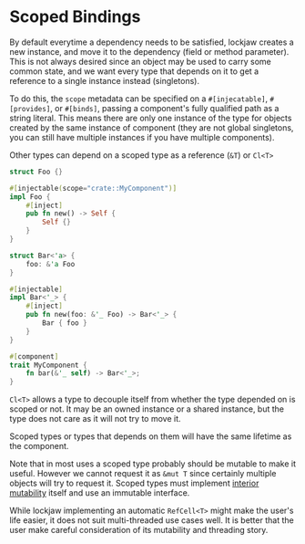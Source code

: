 # Scoped Bindings

By default everytime a dependency needs to be satisfied, lockjaw creates a new instance, and move it
to the dependency (field or method parameter). This is not always desired since an object may be
used to carry some common state, and we want every type that depends on it to get a reference to a
single instance instead (singletons).

To do this, the `scope` metadata can be specified on a `#[injecatable]`, `#[provides]`, or
`#[binds]`, passing a component's fully qualified path as a string literal. This means there are
only one instance of the type for objects created by the same instance of component (they are not
global singletons, you can still have multiple instances if you have multiple components).

Other types can depend on a scoped type as a reference (`&T`) or `Cl<T>`

```rust
struct Foo {}

#[injectable(scope="crate::MyComponent")]
impl Foo {
    #[inject]
    pub fn new() -> Self {
        Self {}
    }
}

struct Bar<'a> {
    foo: &'a Foo
}

#[injectable]
impl Bar<'_> {
    #[inject]
    pub fn new(foo: &'_ Foo) -> Bar<'_> {
        Bar { foo }
    }
}

#[component]
trait MyComponent {
    fn bar(&'_ self) -> Bar<'_>;
}
```

`Cl<T>` allows a type to decouple itself from whether the type depended on is scoped or not. It may
be an owned instance or a shared instance, but the type does not care as it will not try to move it.

Scoped types or types that depends on them will have the same lifetime as the component.

Note that in most uses a scoped type probably should be mutable to make it useful. However we cannot
request it as `&mut T` since certainly multiple objects will try to request it. Scoped types must
implement [interior mutability](https://doc.rust-lang.org/reference/interior-mutability.html) itself
and use an immutable interface.

While lockjaw implementing an automatic `RefCell<T>` might make the user's life easier, it does not
suit multi-threaded use cases well. It is better that the user make careful consideration of its
mutability and threading story.